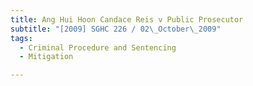 ```yaml
---
title: Ang Hui Hoon Candace Reis v Public Prosecutor 
subtitle: "[2009] SGHC 226 / 02\_October\_2009"
tags:
  - Criminal Procedure and Sentencing
  - Mitigation

---
```


